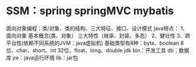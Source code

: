 # SSM：spring  springMVC  mybatis
面向对象编程：类/对象、类的结构、三大特征、接口、设计模式
java特点：
    1、面向对象   基本概念(类、对象） 三大特性（继承、封装、多态）
    2、健壮性   3、跨平台性(依赖不同系统的JVM：java虚拟机)
基础类型有8种：byte、boolean 8位、char、short、int 32位、float、long、double
jdk  bin：开发工具  db：数据库  jre：java运行环境  lib：jar包
